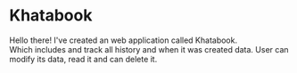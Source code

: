 # Khatabook </br>
Hello there! I've created an web application called Khatabook.</br>
Which includes and track all history and when it was created data. User can modify its data, read it and can delete it.
